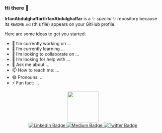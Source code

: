 ### Hi there 👋


**IrfanAbdulghaffar/IrfanAbdulghaffar** is a ✨ _special_ ✨ repository because its `README.md` (this file) appears on your GitHub profile.

Here are some ideas to get you started:

- 🔭 I’m currently working on ...
- 🌱 I’m currently learning ...
- 👯 I’m looking to collaborate on ...
- 🤔 I’m looking for help with ...
- 💬 Ask me about ...
- 📫 How to reach me: ...
- 😄 Pronouns: ...
- ⚡ Fun fact: ...

<div id="header" align="center">
  <img src="https://media.giphy.com/media/M9gbBd9nbDrOTu1Mqx/giphy.gif" width="100"/>
</div>
<div id="badges" align="center">
  <a href="your-linkedin-URL">
    <img src="https://www.linkedin.com/in/irfan-abdul-ghaffar-5684b0210/" alt="LinkedIn Badge"/>
  </a>
  <a href="your-MediuM-URL">
    <img src="https://medium.com/@irfanjpj19" alt="Medium Badge"/>
  </a>
  <a href="your-twitter-URL">
    <img src="https://twitter.com/IrfanAbdulghaf4" alt="Twitter Badge"/>
  </a>
</div align="center">

